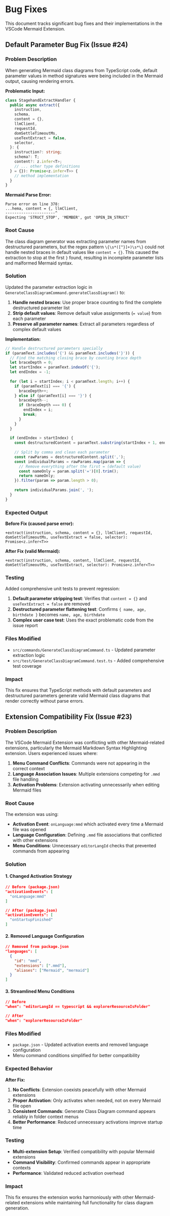 # Bug Fixes

This document tracks significant bug fixes and their implementations in the VSCode Mermaid Extension.

## Default Parameter Bug Fix (Issue #24)

### Problem Description

When generating Mermaid class diagrams from TypeScript code, default parameter values in method signatures were being included in the Mermaid output, causing rendering errors.

**Problematic Input:**
```typescript
class StagehandExtractHandler {
  public async extract({
    instruction,
    schema,
    content = {},
    llmClient,
    requestId,
    domSettleTimeoutMs,
    useTextExtract = false,
    selector,
  }: {
    instruction?: string;
    schema?: T;
    content?: z.infer<T>;
    // ... other type definitions
  } = {}): Promise<z.infer<T>> {
    // method implementation
  }
}
```

**Mermaid Parse Error:**
```
Parse error on line 378:
...hema, content = {, llmClient,
----------------------^
Expecting 'STRUCT_STOP', 'MEMBER', got 'OPEN_IN_STRUCT'
```

### Root Cause

The class diagram generator was extracting parameter names from destructured parameters, but the regex pattern `\{\s*([^}]+)\s*\}` could not handle nested braces in default values like `content = {}`. This caused the extraction to stop at the first `}` found, resulting in incomplete parameter lists and malformed Mermaid syntax.

### Solution

Updated the parameter extraction logic in `GenerateClassDiagramCommand.generateClassDiagram()` to:

1. **Handle nested braces**: Use proper brace counting to find the complete destructured parameter list
2. **Strip default values**: Remove default value assignments (`= value`) from each parameter
3. **Preserve all parameter names**: Extract all parameters regardless of complex default values

**Implementation:**
```typescript
// Handle destructured parameters specially
if (paramText.includes('{') && paramText.includes('}')) {
  // Find the matching closing brace by counting brace depth
  let braceDepth = 0;
  let startIndex = paramText.indexOf('{');
  let endIndex = -1;
  
  for (let i = startIndex; i < paramText.length; i++) {
    if (paramText[i] === '{') {
      braceDepth++;
    } else if (paramText[i] === '}') {
      braceDepth--;
      if (braceDepth === 0) {
        endIndex = i;
        break;
      }
    }
  }
  
  if (endIndex > startIndex) {
    const destructuredContent = paramText.substring(startIndex + 1, endIndex);
    
    // Split by comma and clean each parameter
    const rawParams = destructuredContent.split(',');
    const individualParams = rawParams.map(param => {
      // Remove everything after the first = (default value)
      const nameOnly = param.split('=')[0].trim();
      return nameOnly;
    }).filter(param => param.length > 0);
    
    return individualParams.join(', ');
  }
}
```

### Expected Output

**Before Fix (caused parse error):**
```
+extract(instruction, schema, content = {}, llmClient, requestId, domSettleTimeoutMs, useTextExtract = false, selector): Promise<z.infer<T>>
```

**After Fix (valid Mermaid):**
```
+extract(instruction, schema, content, llmClient, requestId, domSettleTimeoutMs, useTextExtract, selector): Promise<z.infer<T>>
```

### Testing

Added comprehensive unit tests to prevent regression:

1. **Default parameter stripping test**: Verifies that `content = {}` and `useTextExtract = false` are removed
2. **Destructured parameter flattening test**: Confirms `{ name, age, birthdate }` becomes `name, age, birthdate`
3. **Complex user case test**: Uses the exact problematic code from the issue report

### Files Modified

- `src/commands/GenerateClassDiagramCommand.ts` - Updated parameter extraction logic
- `src/test/GenerateClassDiagramCommand.test.ts` - Added comprehensive test coverage

### Impact

This fix ensures that TypeScript methods with default parameters and destructured parameters generate valid Mermaid class diagrams that render correctly without parse errors.

## Extension Compatibility Fix (Issue #23)

### Problem Description

The VSCode Mermaid Extension was conflicting with other Mermaid-related extensions, particularly the Mermaid Markdown Syntax Highlighting extension. Users experienced issues where:

1. **Menu Command Conflicts**: Commands were not appearing in the correct context
2. **Language Association Issues**: Multiple extensions competing for `.mmd` file handling
3. **Activation Problems**: Extension activating unnecessarily when editing Mermaid files

### Root Cause

The extension was using:
- **Activation Event**: `onLanguage:mmd` which activated every time a Mermaid file was opened
- **Language Configuration**: Defining `.mmd` file associations that conflicted with other extensions
- **Menu Conditions**: Unnecessary `editorLangId` checks that prevented commands from appearing

### Solution

#### 1. Changed Activation Strategy
```json
// Before (package.json)
"activationEvents": [
  "onLanguage:mmd"
]

// After (package.json)
"activationEvents": [
  "onStartupFinished"
]
```

#### 2. Removed Language Configuration
```json
// Removed from package.json
"languages": [
  {
    "id": "mmd",
    "extensions": [".mmd"],
    "aliases": ["Mermaid", "mermaid"]
  }
]
```

#### 3. Streamlined Menu Conditions
```json
// Before
"when": "editorLangId == typescript && explorerResourceIsFolder"

// After  
"when": "explorerResourceIsFolder"
```

### Files Modified

- `package.json` - Updated activation events and removed language configuration
- Menu command conditions simplified for better compatibility

### Expected Behavior

**After Fix:**
1. **No Conflicts**: Extension coexists peacefully with other Mermaid extensions
2. **Proper Activation**: Only activates when needed, not on every Mermaid file open
3. **Consistent Commands**: Generate Class Diagram command appears reliably in folder context menus
4. **Better Performance**: Reduced unnecessary activations improve startup time

### Testing

- **Multi-extension Setup**: Verified compatibility with popular Mermaid extensions
- **Command Visibility**: Confirmed commands appear in appropriate contexts
- **Performance**: Validated reduced activation overhead

### Impact

This fix ensures the extension works harmoniously with other Mermaid-related extensions while maintaining full functionality for class diagram generation. 
